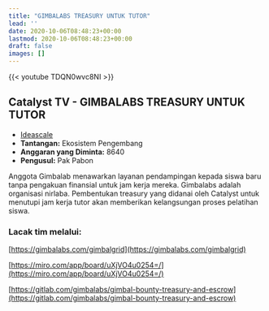 ```yaml
---
title: "GIMBALABS TREASURY UNTUK TUTOR"
lead: ''
date: 2020-10-06T08:48:23+00:00
lastmod: 2020-10-06T08:48:23+00:00
draft: false
images: []
---
```


{{<  youtube TDQN0wvc8NI >}}

## Catalyst TV - GIMBALABS TREASURY UNTUK TUTOR

- [Ideascale](https://cardano.ideascale.com/c/idea/417091)
- **Tantangan:** Ekosistem Pengembang
- **Anggaran yang Diminta:** 8640
- **Pengusul:** Pak Pabon

Anggota Gimbalab menawarkan layanan pendampingan kepada siswa baru tanpa pengakuan finansial untuk jam kerja mereka. Gimbalabs adalah organisasi nirlaba. Pembentukan treasury yang didanai oleh Catalyst untuk menutupi jam kerja tutor akan memberikan kelangsungan proses pelatihan siswa.

### Lacak tim melalui:

[https://gimbalabs.com/gimbalgrid](https://gimbalabs.com/gimbalgrid)

[https://miro.com/app/board/uXjVO4u0254=/](https://miro.com/app/board/uXjVO4u0254=/)

[https://gitlab.com/gimbalabs/gimbal-bounty-treasury-and-escrow](https://gitlab.com/gimbalabs/gimbal-bounty-treasury-and-escrow)
